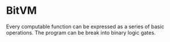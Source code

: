 # BitVM

Every computable function can be expressed as a series of basic operations. The program can be break into binary logic gates. 
